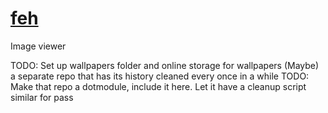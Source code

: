 # [feh](https://wiki.archlinux.org/index.php/feh)

Image viewer

TODO: Set up wallpapers folder and online storage for wallpapers
(Maybe) a separate repo that has its history cleaned every once in a while
TODO: Make that repo a dotmodule, include it here. Let it have a cleanup script
similar for pass
